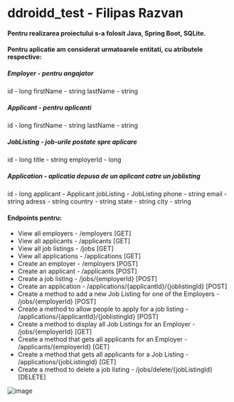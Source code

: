# ddroidd_test - Filipas Razvan

#### Pentru realizarea proiectului s-a folosit Java, Spring Boot, SQLite.
#### Pentru aplicatie am considerat urmatoarele entitati, cu atributele respective:


##### Employer - pentru angajator
id - long
firstName - string
lastName - string

##### Applicant - pentru aplicanti
id - long
firstName - string
lastName - string

##### JobListing - job-urile postate spre aplicare
id - long
title - string
employerId - long

##### Application - aplicatia depusa de un aplicant catre un joblisting
id - long
applicant - Applicant
jobListing - JobListing
phone - string
email - string
adress - string
country - string
state - string
city - string


#### Endpoints pentru:
- View all employers - /employers [GET]
- View all applicants - /applicants [GET]
- View all job listings - /jobs [GET]
- View all applications - /applications [GET]
- Create an employer - /employers [POST]
- Create an applicant - /applicants [POST]
- Create a job listing - /jobs/{employerId} [POST]
- Create an application - /applications/{applicantId}/{joblistingId} [POST]
- Create a method to add a new Job Listing for one of the Employers - /jobs/{employerId} [POST]
- Create a method to allow people to apply for a job listing - /applications/{applicantId}/{joblistingId} [POST]
- Create a method to display all Job Listings for an Employer - /jobs/{employerId} [GET]
- Create a method that gets all applicants for an Employer - /applicants/{employerId} [GET]
- Create a method that gets all applicants for a Job Listing - /applications/{jobListingId} [GET]
- Create a method to delete a job listing - /jobs/delete/{jobListingId} [DELETE]

![image](https://github.com/Sapilif/ddroidd_test/assets/117570113/fd71de4f-40b2-4887-8d91-fe28ec9348a7)
